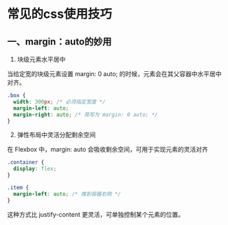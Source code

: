 # 常见的css使用技巧

## 一、margin：auto的妙用

1. 块级元素水平居中

当给定宽的块级元素设置 margin: 0 auto; 的时候，元素会在其父容器中水平居中对齐。

```css
.box {
  width: 300px; /* 必须指定宽度 */
  margin-left: auto;
  margin-right: auto; /* 简写为 margin: 0 auto; */
}
```

2. 弹性布局中灵活分配剩余空间

在 Flexbox 中，margin: auto 会吸收剩余空间，可用于实现元素的灵活对齐

```css
.container {
  display: flex;
}

.item {
  margin-left: auto; /* 推到容器右侧 */
}
```

这种方式比 justify-content 更灵活，可单独控制某个元素的位置。
